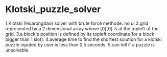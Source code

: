 # Klotski_puzzle_solver
1.Klotski (Huarongdao) solver with brute force methode.  no ui
2.grid represented by a 2 dimensional array whose [0][0] is at the topleft of the grid.
3.a block's position is defined by its topleft coordinate(for a block bigger than 1 slot).
4.average time to find the shortest solution for a klotski puzzle inputed by user is less than 0.5 seconds.
5.can tell if a puzzle is unsolvable.
